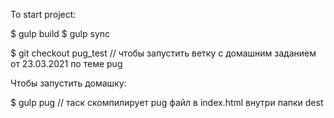 To start project:

$ gulp build 
$ gulp sync

$ git checkout pug_test // чтобы запустить ветку с домашним заданием от 23.03.2021 по теме pug

Чтобы запустить домашку:

$ gulp pug // таск cкомпилирует pug файл в index.html внутри папки dest